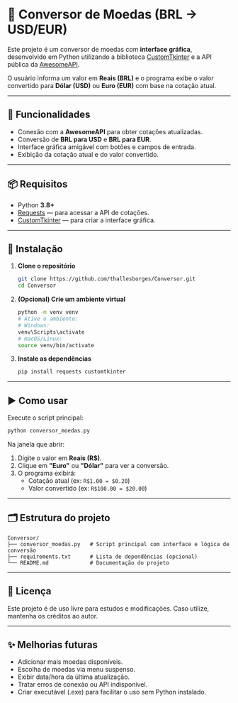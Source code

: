 # 💱 Conversor de Moedas (BRL → USD/EUR)

Este projeto é um conversor de moedas com **interface gráfica**, desenvolvido em Python utilizando a biblioteca [CustomTkinter](https://github.com/TomSchimansky/CustomTkinter) e a API pública da [AwesomeAPI](https://docs.awesomeapi.com.br/api-de-moedas).

O usuário informa um valor em **Reais (BRL)** e o programa exibe o valor convertido para **Dólar (USD)** ou **Euro (EUR)** com base na cotação atual.

---

## 🚀 Funcionalidades

- Conexão com a **AwesomeAPI** para obter cotações atualizadas.
- Conversão de **BRL para USD** e **BRL para EUR**.
- Interface gráfica amigável com botões e campos de entrada.
- Exibição da cotação atual e do valor convertido.

---

## 📦 Requisitos

- Python **3.8+**
- [Requests](https://pypi.org/project/requests/) — para acessar a API de cotações.
- [CustomTkinter](https://pypi.org/project/customtkinter/) — para criar a interface gráfica.

---

## 🔧 Instalação

1. **Clone o repositório**
   ```bash
   git clone https://github.com/thallesborges/Conversor.git
   cd Conversor
   ```

2. **(Opcional) Crie um ambiente virtual**
   ```bash
   python -m venv venv
   # Ative o ambiente:
   # Windows:
   venv\Scripts\activate
   # macOS/Linux:
   source venv/bin/activate
   ```

3. **Instale as dependências**
   ```bash
   pip install requests customtkinter
   ```

---

## ▶️ Como usar

Execute o script principal:

```bash
python conversor_moedas.py
```

Na janela que abrir:

1. Digite o valor em **Reais (R$)**.
2. Clique em **"Euro"** ou **"Dólar"** para ver a conversão.
3. O programa exibirá:
   - Cotação atual (ex: `R$1.00 = $0.20`)
   - Valor convertido (ex: `R$100.00 = $20.00`)

---

## 🗂 Estrutura do projeto

```
Conversor/
├── conversor_moedas.py   # Script principal com interface e lógica de conversão
├── requirements.txt      # Lista de dependências (opcional)
└── README.md             # Documentação do projeto
```

---

## 📜 Licença

Este projeto é de uso livre para estudos e modificações. Caso utilize, mantenha os créditos ao autor.

---

## ✨ Melhorias futuras

- Adicionar mais moedas disponíveis.
- Escolha de moedas via menu suspenso.
- Exibir data/hora da última atualização.
- Tratar erros de conexão ou API indisponível.
- Criar executável (.exe) para facilitar o uso sem Python instalado.
